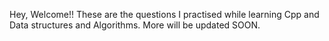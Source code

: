 Hey, Welcome!!
 These are the questions I practised while learning Cpp and Data structures and Algorithms. 
 More will be updated SOON.
